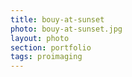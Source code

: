 ```yaml
--- 
title: bouy-at-sunset 
photo: bouy-at-sunset.jpg 
layout: photo 
section: portfolio 
tags: proimaging 
---  
```

  
